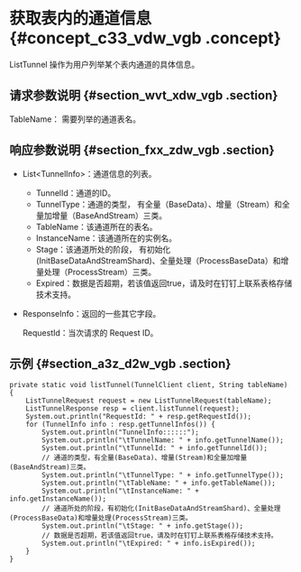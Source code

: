 # 获取表内的通道信息 {#concept_c33_vdw_vgb .concept}

ListTunnel 操作为用户列举某个表内通道的具体信息。

## 请求参数说明 {#section_wvt_xdw_vgb .section}

TableName： 需要列举的通道表名。

## 响应参数说明 {#section_fxx_zdw_vgb .section}

-   List<TunnelInfo\>：通道信息的列表。
    -   TunnelId：通道的ID。
    -   TunnelType：通道的类型， 有全量（BaseData）、增量（Stream）和全量加增量（BaseAndStream）三类。
    -   TableName：该通道所在的表名。
    -   InstanceName：该通道所在的实例名。
    -   Stage：该通道所处的阶段， 有初始化\(InitBaseDataAndStreamShard\)、全量处理（ProcessBaseData）和增量处理（ProcessStream）三类。
    -   Expired：数据是否超期，若该值返回true，请及时在钉钉上联系表格存储技术支持。
-   ResponseInfo：返回的一些其它字段。

    RequestId：当次请求的 Request ID。


## 示例 {#section_a3z_d2w_vgb .section}

```
private static void listTunnel(TunnelClient client, String tableName) {
    ListTunnelRequest request = new ListTunnelRequest(tableName);
    ListTunnelResponse resp = client.listTunnel(request);
    System.out.println("RequestId: " + resp.getRequestId());
    for (TunnelInfo info : resp.getTunnelInfos()) {
        System.out.println("TunnelInfo::::::");
        System.out.println("\tTunnelName: " + info.getTunnelName());
        System.out.println("\tTunnelId: " + info.getTunnelId());
        // 通道的类型，有全量(BaseData)、增量(Stream)和全量加增量(BaseAndStream)三类。
        System.out.println("\tTunnelType: " + info.getTunnelType());
        System.out.println("\tTableName: " + info.getTableName());
        System.out.println("\tInstanceName: " + info.getInstanceName());
        // 通道所处的阶段，有初始化(InitBaseDataAndStreamShard)、全量处理(ProcessBaseData)和增量处理(ProcessStream)三类。
        System.out.println("\tStage: " + info.getStage());
        // 数据是否超期，若该值返回true，请及时在钉钉上联系表格存储技术支持。
        System.out.println("\tExpired: " + info.isExpired());
    }
}
```


